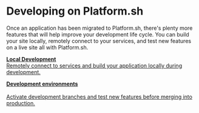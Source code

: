 # Developing on Platform.sh

Once an application has been migrated to Platform.sh, there's plenty more features that will help improve your development life cycle. You can build your site locally, remotely connect to your services, and test new features on a live site all with Platform.sh.

<div class="buttons">
  <a href="/gettingstarted/local-development.html" class="button-link"><b>Local Development</b><br/>Remotely connect to services and build your application locally during development.</a>

  <a href="/gettingstarted/dev-environments.html" class="button-link"><b>Development environments</b><br><br>Activate development branches and test new features before merging into production.</a>
</div>
